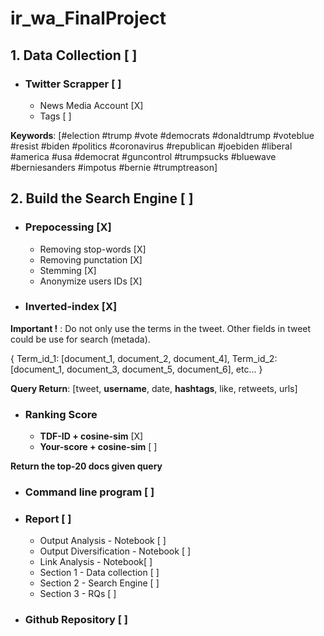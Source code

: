 # ir_wa_FinalProject

## 1. Data Collection [ ]
* ### Twitter Scrapper [ ]
	* News Media Account [X]
	* Tags [ ]

**Keywords**: [#election #trump #vote #democrats #donaldtrump #voteblue #resist #biden #politics #coronavirus #republican #joebiden #liberal #america #usa #democrat #guncontrol #trumpsucks #bluewave #berniesanders #impotus #bernie #trumptreason]

## 2. Build the Search Engine [ ]
* ### Prepocessing [X]
	* Removing stop-words [X]
	* Removing punctation [X]
	* Stemming [X]
	* Anonymize users IDs [X]
 
 * ### Inverted-index [X]
 
 **Important !** : Do not only use the terms in the tweet. Other fields in tweet could be use for search (metada).
 
  {
	   Term_id_1: [document_1, document_2, document_4],
	   Term_id_2: [document_1, document_3, document_5, document_6], 
	   etc...
  }
  
  **Query Return**: [tweet, **username**, date, **hashtags**, like, retweets, urls]
  
* ### Ranking Score
	* **TDF-ID + cosine-sim** [X]
	* **Your-score + cosine-sim** [ ]
	
**Return the top-20 docs given query**

* ### Command line program [ ]
* ### Report [ ]
	* Output Analysis - Notebook [ ]
	* Output Diversification - Notebook [ ]
	* Link Analysis - Notebook[ ]
	* Section 1 - Data collection [ ]
	* Section 2 - Search Engine [ ]
	* Section 3 - RQs [ ]

* ### Github Repository [ ]
